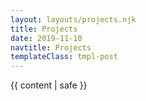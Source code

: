 ```yaml
---
layout: layouts/projects.njk
title: Projects
date: 2019-11-10
navtitle: Projects
templateClass: tmpl-post
---
```


{{ content | safe }}